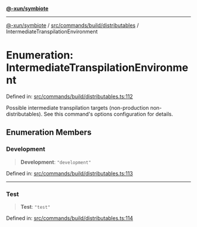 [**@-xun/symbiote**](../../../../../README.md)

***

[@-xun/symbiote](../../../../../README.md) / [src/commands/build/distributables](../README.md) / IntermediateTranspilationEnvironment

# Enumeration: IntermediateTranspilationEnvironment

Defined in: [src/commands/build/distributables.ts:112](https://github.com/Xunnamius/symbiote/blob/fda4254d9bfeb125461ee3377ddb123772e5d050/src/commands/build/distributables.ts#L112)

Possible intermediate transpilation targets (non-production
non-distributables). See this command's options configuration for details.

## Enumeration Members

### Development

> **Development**: `"development"`

Defined in: [src/commands/build/distributables.ts:113](https://github.com/Xunnamius/symbiote/blob/fda4254d9bfeb125461ee3377ddb123772e5d050/src/commands/build/distributables.ts#L113)

***

### Test

> **Test**: `"test"`

Defined in: [src/commands/build/distributables.ts:114](https://github.com/Xunnamius/symbiote/blob/fda4254d9bfeb125461ee3377ddb123772e5d050/src/commands/build/distributables.ts#L114)
